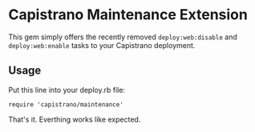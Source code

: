 Capistrano Maintenance Extension
=================================

This gem simply offers the recently removed `deploy:web:disable` and `deploy:web:enable` tasks to your Capistrano deployment.

Usage
-----

Put this line into your deploy.rb file:

`require 'capistrano/maintenance'`

That's it. Everthing works like expected.
